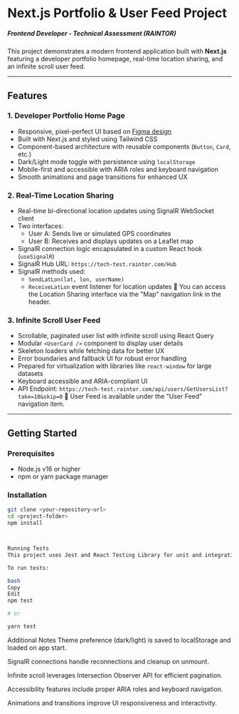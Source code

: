 # Next.js Portfolio & User Feed Project

##### Frontend Developer - Technical Assessment (RAINTOR)

This project demonstrates a modern frontend application built with **Next.js** featuring a developer portfolio homepage, real-time location sharing, and an infinite scroll user feed.

---

## Features

### 1. Developer Portfolio Home Page

- Responsive, pixel-perfect UI based on [Figma design](https://www.figma.com/design/5K0twoVnr0hDHe5EoB5jFi/Portfolio?node-id=73-446&p=f)
- Built with Next.js and styled using Tailwind CSS
- Component-based architecture with reusable components (`Button`, `Card`, etc.)
- Dark/Light mode toggle with persistence using `localStorage`
- Mobile-first and accessible with ARIA roles and keyboard navigation
- Smooth animations and page transitions for enhanced UX

### 2. Real-Time Location Sharing

- Real-time bi-directional location updates using SignalR WebSocket client
- Two interfaces:
  - User A: Sends live or simulated GPS coordinates
  - User B: Receives and displays updates on a Leaflet map
- SignalR connection logic encapsulated in a custom React hook (`useSignalR`)
- SignalR Hub URL: `https://tech-test.raintor.com/Hub`
- SignalR methods used:
  - `SendLatLon(lat, lon, userName)`
  - `ReceiveLatLon` event listener for location updates
    📍 You can access the Location Sharing interface via the "Map" navigation link in the header.

### 3. Infinite Scroll User Feed

- Scrollable, paginated user list with infinite scroll using React Query
- Modular `<UserCard />` component to display user details
- Skeleton loaders while fetching data for better UX
- Error boundaries and fallback UI for robust error handling
- Prepared for virtualization with libraries like `react-window` for large datasets
- Keyboard accessible and ARIA-compliant UI
- API Endpoint: `https://tech-test.raintor.com/api/users/GetUsersList?take=10&skip=0`
  👥 User Feed is available under the "User Feed" navigation item.

---

## Getting Started

### Prerequisites

- Node.js v16 or higher
- npm or yarn package manager

### Installation

```bash
git clone <your-repository-url>
cd <project-folder>
npm install



Running Tests
This project uses Jest and React Testing Library for unit and integration tests.

To run tests:

bash
Copy
Edit
npm test

# or

yarn test
```

Additional Notes
Theme preference (dark/light) is saved to localStorage and loaded on app start.

SignalR connections handle reconnections and cleanup on unmount.

Infinite scroll leverages Intersection Observer API for efficient pagination.

Accessibility features include proper ARIA roles and keyboard navigation.

Animations and transitions improve UI responsiveness and interactivity.
